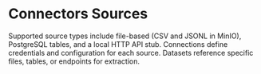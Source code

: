 # Connectors Sources

Supported source types include file-based (CSV and JSONL in MinIO), PostgreSQL tables, and a local HTTP API stub. Connections define credentials and configuration for each source. Datasets reference specific files, tables, or endpoints for extraction.

